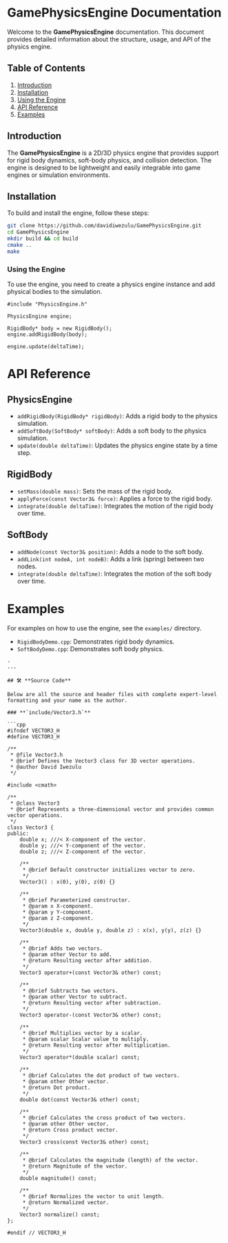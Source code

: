 # GamePhysicsEngine Documentation

Welcome to the **GamePhysicsEngine** documentation. This document provides detailed information about the structure, usage, and API of the physics engine.

## Table of Contents

1. [Introduction](#introduction)
2. [Installation](#installation)
3. [Using the Engine](#using-the-engine)
4. [API Reference](#api-reference)
5. [Examples](#examples)

## Introduction

The **GamePhysicsEngine** is a 2D/3D physics engine that provides support for rigid body dynamics, soft-body physics, and collision detection. The engine is designed to be lightweight and easily integrable into game engines or simulation environments.

## Installation

To build and install the engine, follow these steps:

```bash
git clone https://github.com/davidiwezulu/GamePhysicsEngine.git
cd GamePhysicsEngine
mkdir build && cd build
cmake ..
make
```
### Using the Engine
To use the engine, you need to create a physics engine instance and add physical bodies to the simulation.

```
#include "PhysicsEngine.h"

PhysicsEngine engine;

RigidBody* body = new RigidBody();
engine.addRigidBody(body);

engine.update(deltaTime);
```
# API Reference

## PhysicsEngine

- `addRigidBody(RigidBody* rigidBody)`: Adds a rigid body to the physics simulation.
- `addSoftBody(SoftBody* softBody)`: Adds a soft body to the physics simulation.
- `update(double deltaTime)`: Updates the physics engine state by a time step.

## RigidBody

- `setMass(double mass)`: Sets the mass of the rigid body.
- `applyForce(const Vector3& force)`: Applies a force to the rigid body.
- `integrate(double deltaTime)`: Integrates the motion of the rigid body over time.

## SoftBody

- `addNode(const Vector3& position)`: Adds a node to the soft body.
- `addLink(int nodeA, int nodeB)`: Adds a link (spring) between two nodes.
- `integrate(double deltaTime)`: Integrates the motion of the soft body over time.

# Examples

For examples on how to use the engine, see the `examples/` directory.

- `RigidBodyDemo.cpp`: Demonstrates rigid body dynamics.
- `SoftBodyDemo.cpp`: Demonstrates soft body physics.
``` 
- 
---

## 🛠️ **Source Code**

Below are all the source and header files with complete expert-level formatting and your name as the author.

### **`include/Vector3.h`**

```cpp
#ifndef VECTOR3_H
#define VECTOR3_H

/**
 * @file Vector3.h
 * @brief Defines the Vector3 class for 3D vector operations.
 * @author David Iwezulu
 */

#include <cmath>

/**
 * @class Vector3
 * @brief Represents a three-dimensional vector and provides common vector operations.
 */
class Vector3 {
public:
    double x; ///< X-component of the vector.
    double y; ///< Y-component of the vector.
    double z; ///< Z-component of the vector.

    /**
     * @brief Default constructor initializes vector to zero.
     */
    Vector3() : x(0), y(0), z(0) {}

    /**
     * @brief Parameterized constructor.
     * @param x X-component.
     * @param y Y-component.
     * @param z Z-component.
     */
    Vector3(double x, double y, double z) : x(x), y(y), z(z) {}

    /**
     * @brief Adds two vectors.
     * @param other Vector to add.
     * @return Resulting vector after addition.
     */
    Vector3 operator+(const Vector3& other) const;

    /**
     * @brief Subtracts two vectors.
     * @param other Vector to subtract.
     * @return Resulting vector after subtraction.
     */
    Vector3 operator-(const Vector3& other) const;

    /**
     * @brief Multiplies vector by a scalar.
     * @param scalar Scalar value to multiply.
     * @return Resulting vector after multiplication.
     */
    Vector3 operator*(double scalar) const;

    /**
     * @brief Calculates the dot product of two vectors.
     * @param other Other vector.
     * @return Dot product.
     */
    double dot(const Vector3& other) const;

    /**
     * @brief Calculates the cross product of two vectors.
     * @param other Other vector.
     * @return Cross product vector.
     */
    Vector3 cross(const Vector3& other) const;

    /**
     * @brief Calculates the magnitude (length) of the vector.
     * @return Magnitude of the vector.
     */
    double magnitude() const;

    /**
     * @brief Normalizes the vector to unit length.
     * @return Normalized vector.
     */
    Vector3 normalize() const;
};

#endif // VECTOR3_H
```


